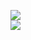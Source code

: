 [![](https://img.shields.io/badge/Made%20With-Github%20Spray-lightgrey.svg?style=for-the-badge&logo=github)](https://github.com/Annihil/github-spray#28317)  
[![](https://i.imgur.com/2DrTn0Z.gif)](https://github.com/Annihil/github-spray)
